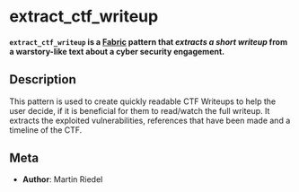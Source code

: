 # extract_ctf_writeup

<h4><code>extract_ctf_writeup</code> is a <a href="https://github.com/danielmiessler/fabric" target="_blank">Fabric</a> pattern that <em>extracts a short writeup</em> from a warstory-like text about a cyber security engagement.</h4>


## Description

This pattern is used to create quickly readable CTF Writeups to help the user decide, if it is beneficial for them to read/watch the full writeup. It extracts the exploited vulnerabilities, references that have been made and a timeline of the CTF.


## Meta

- **Author**: Martin Riedel
